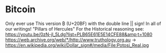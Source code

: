 # Bitcoin
Only ever use This version ₿ (U+20BF) with the double line || sign! In all of our writings! "Pillars of Hercules" For the Historical reasoning see:  https://youtu.be/0zN-jI_5Ldg?list=PLB65E61E5E14CFE88&amp;t=1080 https://web.archive.org/web/*/http://www.truthology.org.au -> https://en.wikipedia.org/wiki/Dollar_sign#/media/File:Potosi_Real.jpg
